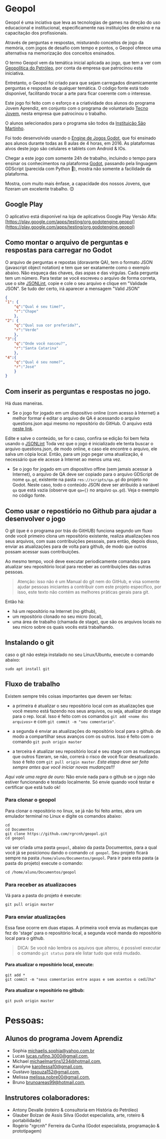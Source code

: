 # Geopol

Geopol é uma inciativa que leva as tecnologias
de games na direção do uso educacional e institucional, 
especificamente nas instituições de ensino e na capacitação dos profissionais.

Através de perguntas e respostas, misturando conceitos de jogo da memória,
com jogos de desafio com tempo e pontos, o Geopol oferece uma alternativa
na memorização dos conceitos ensinados.

O termo Geopol vem da temática inicial aplicada ao jogo,
que tem a ver com 
[Geopolítica do Petróleo](https://pt.wikipedia.org/wiki/Geopolítica_do_petróleo), 
por conta da empresa que patrocinou esta iniciativa.

Entretanto, o Geopol foi criado para que sejam carregados dinamicamente
perguntas e respostas de qualquer temática. O código fonte está todo
disponível, facilitando trocar a arte para ficar coerente com o interesse.

Este jogo foi feito com o esforço e a criatividade dos alunos do programa Jovem Aprendiz,
em conjunto com o programa de voluntariado 
[Tecno Jovem](http://www.corais.org/tecnojovem2016/), 
nesta empresa que patrocinou o trabalho. 

O alunos selecionados para o programa
são todos da [Instituição São Martinho](http://www.saomartinho.org.br/saomartinho/).

Foi todo desenvolvido usando o [Engine de Jogos Godot](https://godotengine.org/),
que foi ensinado aos alunos durante todas as 8 aulas de 4 horas, em 2016.
As plataformas alvos deste jogo são celulares e tablets com Android & IOs.

Chegar a este jogo com somente 24h de trabalho, incluindo o tempo para ensinar 
os conhecimentos na plataforma 
[Godot](https://godotengine.org/), passando pela linguagem GDScript (parecida com Python  :snake:), mostra não somente a facilidade da plataforma.

Mostra, com muito mais ênfase, a capacidade dos nossos Jovens, que fizeram um excelente trabalho. :blush:

## Google Play

O aplicativo está disponível na loja de aplicativos Google Play
Versão Alfa: [https://play.google.com/apps/testing/org.godotengine.geopol](https://play.google.com/apps/testing/org.godotengine.geopol)


## Como montar o arquivo de perguntas e respostas para carregar no Godot

O arquivo de perguntas e repostas (doravante QA), tem o formato 
JSON (javascript object notation) e tem que ser exatamente como o exemplo abaixo. 
Não esqueça das chaves, das aspas e das vírgulas. Cada pergunta tem um número.
Para testar se você escreveu o arquivo de forma correta,
use o site [JSONLint](http://jsonlint.com/), copie e cole o seu arquivo 
e clique em "Validade JSON". Se tudo der
certo, irá aparecer a mensagem "Valid JSON"


```json
{
"1": {
	"q":"Qual é seu time?", 
	"r":"Chape"
	}, 
"2": {
	"q":"Qual sua cor preferida?", 
	"r":"Verde"
	}, 
"3":{
	"q":"Onde você nasceu?", 
	"r":"Santa Catarina"
	}, 
"4":{
	"q":"Qual é seu nome?", 
	"r":"José"
	}
}

```

## Com inserir as perguntas e respostas no jogo.

Há duas maneiras. 

* Se o jogo for jogado em um dispositivo online (com acesso
à Internet) a melhor formar é editar o arquivo de QA é acessando o arquivo
questions.json aqui mesmo no repositório do GitHub. O arquivo está 
[neste link](https://github.com/rgrcnh/geopol/blob/master/QA/questions.json).

Edite e salve o conteúdo, se for o caso, confira se edição foi bem feita 
usando o [JSONLint](http://jsonlint.com/)
Toda vez que o jogo é inicializado ele tenta buscar o arquivo questions.json, 
de modo online, e caso ele encontre o arquivo, ele salva um cópia local.
Então, para um jogo pegar uma atualização, é necessário que ele acesse à Internet ao menos uma vez.


* Se o jogo for jogado em um dispositivo offine (sem jamais acessar à Internet), o arquivo de QA deve ser copiado para  o arquivo
GDScript de nome `qa.gd`, existente na pasta `res://scripts/qa.gd` do projeto no Godot. Neste caso, todo o conteúdo JSON deve ser atribuído à variável `qa` que está vazia (observe que `qa={}` no arquivo `qa.gd`). Veja o exemplo no código fonte.


## Como usar o repostiório no Github para ajudar a desenvolver o jogo

O git (que é o programa por trás do GitHUB) funciona segundo um fluxo 
onde você primeiro clona um repositório existente, realiza atualizações nos seus arquivos,
com suas contribuições pessoais, para então, depois disso, 
enviar as atualizações para de volta para github, de modo que outros
possam acessar suas contribuições. 

Ao mesmo tempo,
você deve executar periodicamente comandos para atualizar seu repositório local
para receber as contribuições das outras pessoas.

> Atenção: isso não é um Manual do git nem do GitHub, e visa somente ajudar
pessoas iniciantes a contribuir com este projeto específico, por isso, este texto
não contém as melhores práticas gerais para git.


Então há:

 * há um repositório na Internet (no github),
 * um repositório clonado no seu micro (local),
 * uma área de trabalho (chamada de stage), que são os arquivos locais 
 no seu micro sobre os quais vocês está trabalhando.


## Instalando o git

caso o git não esteja instalado no seu Linux/Ubuntu, execute o comando abaixo:

```
sudo apt install git
```

## Fluxo de trabalho

Existem sempre três coisas importantes que devem ser feitas: 

* a primeira é atualizar o seu repositório local com as atualizações
que você mesmo está fazendo nos seus arquivos, ou seja, atualizar do
stage para o rep. local. Isso é feito com os comandos `git add <nome dos arquivos>`
e com `git commit -m "seu comentario"`.

* a segunda é enviar as atualizações do repositório local para o github.
de modo a compartilhar seus avanços com os outros.
Isso é feito com o comando `git push origin master` 

* a terceira é atualizar seu repositório local e seu stage com as mudanças
que outros fizeram, se não, correrá o risco de você ficar desatualizado.
Isso é feito com `git pull origin master`. *Esta etapa deve ser feita sempre
antes que você iniciar novas mudanças!!!*

*Aqui vale uma regra de ouro:* Não envie nada para o github se 
o jogo não estiver funcionando e testado localmente.
Só envie quando você testar e certificar que está tudo ok!


### Para clonar o geopol

Para clonar o repositório no linux, se já não foi feito antes, abra um 
emulador terminal no Linux e digite os comandos abaixo:

```
cd 
cd Documentos
git clone https://github.com/rgrcnh/geopol.git
cd geopol
```

vai ser criada uma pasta `geopol`, abaixo da pasta Documentos, para a qual você
já se posicionou dando o comando `cd geopol`. Seu projeto ficará sempre na pasta `/home/aluno/Documentos/geopol`. Para ir para esta pasta (a pasta do projeto) execute o comando:

```
cd /home/aluno/Documentos/geopol
```


### Para receber as atualizacoes

Vá para a pasta do projeto é execute:

```
git pull origin master
```

### Para enviar atualizações

Essa fase ocorre em duas etapas. A primeira você envia as mudanças que fez do 'stage' para o repositório local, a segunda você manda do repositório local para o github.

> DICA: Se você não lembra os aquivos que alterou, é possível executar o comando `git status` para ele listar tudo que está mudado.

#### Para atualizar o repositório local, execute:

```
git add *
git commit -m "seus comentarios entre aspas e sem acentos o cedilha"
```

#### Para atualizar o repositório no gitbub:

```
git push origin master
```



# Pessoas:

## Alunos do programa Jovem Aprendiz
* Sophia <michaelis.sophia@yahoo.com.br>
* Lucas <lucas.rufino.3000@gmail.com>,
* Michael <michaelmartins1234@hotmail.com>,
* Karolyne <karollessa10@gmail.com>,
* Gustavo <lgsouza152@gmail.com>,
* Melissa <melissa.nobre00@gmail.com>,
* Bruno <brunoareas99@hotmail.com>,

## Instrutores colaboradores:

* Antony Devalle (roteiro & consultoria em História do Petróleo)
* Glauber Bolzan de Assis Silva (Godot especialista, arte, roteiro & portabilidade)
* Rogério "rgrcnh" Ferreira da Cunha (Godot especialista, programação & prototipagem)

